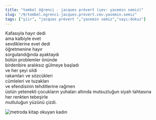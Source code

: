 ```yaml
---
title: "tembel öğrenci - jacques prévert (çev: yasemin semiz)"
slug: "/9/tembel.ogrenci-jacques.prevert.cev.yasemin.semiz"
tags: ["şiir", "jacques prévert ","yasemin semiz","sayı:dokuz"]
---
```


Kafasıyla hayır dedi  
ama kalbiyle evet\
sevdiklerine evet dedi\
öğretmenine hayır\
sorgulandığında ayaktaydı\
bütün problemler önünde\
birdenbire aralıksız gülmeye başladı\
ve her şeyi sildi\
rakamları ve sözcükleri\
cümleleri ve tuzakları\
ve efendisinin tehditlerine rağmen\
üstün yetenekli çocukların yuhaları altında mutsuzluğun siyah tahtasına\
her renkten tebeşirle\
mutluluğun yüzünü çizdi.

![metroda kitap okuyan kadın](/img/99.09.jpg)
